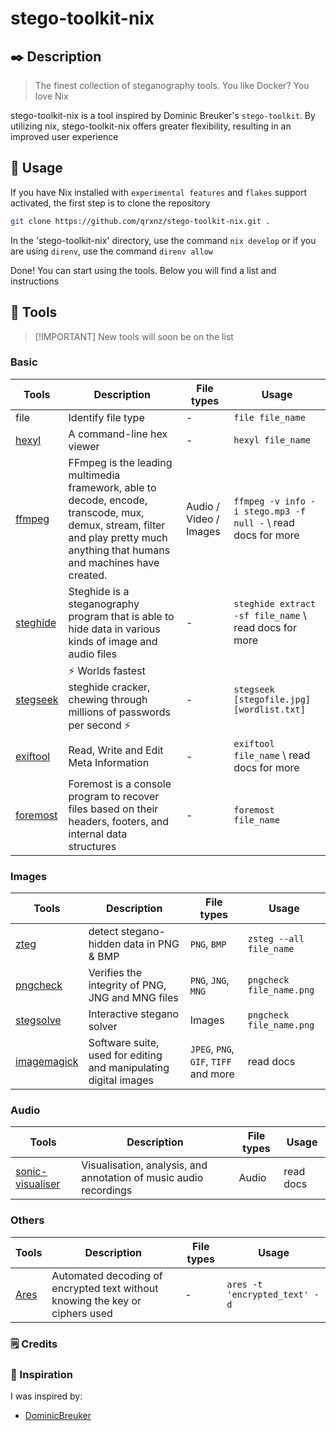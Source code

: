 # stego-toolkit-nix

## ✒️ Description

> The finest collection of steganography tools. You like Docker? You love Nix

stego-toolkit-nix is a tool inspired by Dominic Breuker's `stego-toolkit`. By utilizing nix, stego-toolkit-nix offers greater flexibility, resulting in an improved user experience

## 📖 Usage

If you have Nix installed with `experimental features` and `flakes` support activated, the first step is to clone the repository

```sh
git clone https://github.com/qrxnz/stego-toolkit-nix.git .
```

In the 'stego-toolkit-nix' directory, use the command `nix develop` or if you are using `direnv`, use the command `direnv allow`

Done! You can start using the tools. Below you will find a list and instructions

## 🧰 Tools

> \[!IMPORTANT\]
> New tools will soon be on the list

### Basic

| Tools | Description | File types | Usage |
| --- | --- | --- | --- |
| file | Identify file type  | - | `file file_name`  |
| [hexyl](https://github.com/sharkdp/hexyl)  |  A command-line hex viewer   | - | `hexyl file_name`  |
| [ffmpeg](https://ffmpeg.org/)  | FFmpeg is the leading multimedia framework, able to decode, encode, transcode, mux, demux, stream, filter and play pretty much anything that humans and machines have created. | Audio / Video / Images | `ffmpeg -v info -i stego.mp3 -f null -` \\ read docs for more |
| [steghide](https://steghide.sourceforge.net/)  | Steghide is a steganography program that is able to hide data in various kinds of image and audio files | - | `steghide extract -sf file_name` \\ read docs for more  |
| [stegseek](https://github.com/RickdeJager/stegseek)  | ⚡ Worlds fastest steghide cracker, chewing through millions of passwords per second ⚡  | - | `stegseek [stegofile.jpg] [wordlist.txt]` |
| [exiftool](https://exiftool.org/)  |  Read, Write and Edit Meta Information  | - | `exiftool file_name`  \\ read docs for more |
| [foremost](https://github.com/gerryamurphy/Foremost)  |  Foremost is a console program to recover files based on their headers, footers, and internal data structures   | - | `foremost file_name` |

### Images

| Tools | Description | File types | Usage |
| --- |---|---| --- |
| [zteg](https://github.com/zed-0xff/zsteg)  |  detect stegano-hidden data in PNG & BMP  | `PNG`, `BMP` | `zsteg --all file_name` |
| [pngcheck](https://pmt.sourceforge.io/pngcrush/)  |  Verifies the integrity of PNG, JNG and MNG files  | `PNG`, `JNG`, `MNG` | `pngcheck file_name.png` |
| [stegsolve](https://github.com/Giotino/stegsolve)  |  Interactive stegano solver  | Images | `pngcheck file_name.png` |
| [imagemagick](https://imagemagick.org/)  | Software suite, used for editing and manipulating digital images | `JPEG`, `PNG`, `GIF`, `TIFF` and more | read docs |

### Audio

| Tools | Description | File types| Usage |
| --- |---|---| --- |
| [sonic-visualiser](https://sonicvisualiser.org/)  | Visualisation, analysis, and annotation of music audio recordings | Audio | read docs |

### Others

| Tools | Description | File types| Usage |
| --- |---|---| --- |
| [Ares](https://github.com/bee-san/Ares)  | Automated decoding of encrypted text without knowing the key or ciphers used | - | `ares -t 'encrypted_text' -d` |

### 🗒️ Credits

### 🎨 Inspiration

I was inspired by:

- [DominicBreuker](https://github.com/DominicBreuker/stego-toolkit)
